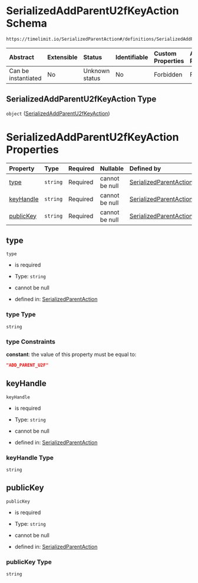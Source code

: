 # SerializedAddParentU2fKeyAction Schema

```txt
https://timelimit.io/SerializedParentAction#/definitions/SerializedAddParentU2fKeyAction
```

| Abstract            | Extensible | Status         | Identifiable | Custom Properties | Additional Properties | Access Restrictions | Defined In                                                                                        |
| :------------------ | :--------- | :------------- | :----------- | :---------------- | :-------------------- | :------------------ | :------------------------------------------------------------------------------------------------ |
| Can be instantiated | No         | Unknown status | No           | Forbidden         | Forbidden             | none                | [SerializedParentAction.schema.json\*](SerializedParentAction.schema.json "open original schema") |

## SerializedAddParentU2fKeyAction Type

`object` ([SerializedAddParentU2fKeyAction](serializedparentaction-definitions-serializedaddparentu2fkeyaction.md))

# SerializedAddParentU2fKeyAction Properties

| Property                | Type     | Required | Nullable       | Defined by                                                                                                                                                                                                                           |
| :---------------------- | :------- | :------- | :------------- | :----------------------------------------------------------------------------------------------------------------------------------------------------------------------------------------------------------------------------------- |
| [type](#type)           | `string` | Required | cannot be null | [SerializedParentAction](serializedparentaction-definitions-serializedaddparentu2fkeyaction-properties-type.md "https://timelimit.io/SerializedParentAction#/definitions/SerializedAddParentU2fKeyAction/properties/type")           |
| [keyHandle](#keyhandle) | `string` | Required | cannot be null | [SerializedParentAction](serializedparentaction-definitions-serializedaddparentu2fkeyaction-properties-keyhandle.md "https://timelimit.io/SerializedParentAction#/definitions/SerializedAddParentU2fKeyAction/properties/keyHandle") |
| [publicKey](#publickey) | `string` | Required | cannot be null | [SerializedParentAction](serializedparentaction-definitions-serializedaddparentu2fkeyaction-properties-publickey.md "https://timelimit.io/SerializedParentAction#/definitions/SerializedAddParentU2fKeyAction/properties/publicKey") |

## type

`type`

- is required

- Type: `string`

- cannot be null

- defined in: [SerializedParentAction](serializedparentaction-definitions-serializedaddparentu2fkeyaction-properties-type.md "https://timelimit.io/SerializedParentAction#/definitions/SerializedAddParentU2fKeyAction/properties/type")

### type Type

`string`

### type Constraints

**constant**: the value of this property must be equal to:

```json
"ADD_PARENT_U2F"
```

## keyHandle

`keyHandle`

- is required

- Type: `string`

- cannot be null

- defined in: [SerializedParentAction](serializedparentaction-definitions-serializedaddparentu2fkeyaction-properties-keyhandle.md "https://timelimit.io/SerializedParentAction#/definitions/SerializedAddParentU2fKeyAction/properties/keyHandle")

### keyHandle Type

`string`

## publicKey

`publicKey`

- is required

- Type: `string`

- cannot be null

- defined in: [SerializedParentAction](serializedparentaction-definitions-serializedaddparentu2fkeyaction-properties-publickey.md "https://timelimit.io/SerializedParentAction#/definitions/SerializedAddParentU2fKeyAction/properties/publicKey")

### publicKey Type

`string`
